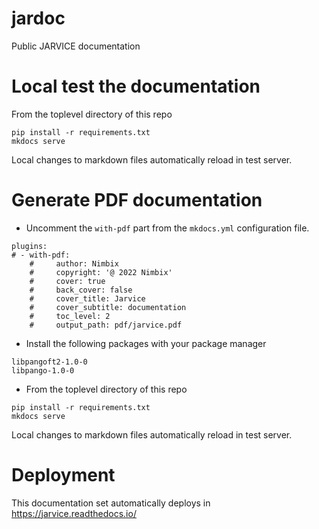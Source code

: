 # jardoc
Public JARVICE documentation

# Local test the documentation

From the toplevel directory of this repo

```
pip install -r requirements.txt
mkdocs serve
```
Local changes to markdown files automatically reload in test server.

# Generate PDF documentation

* Uncomment the `with-pdf` part from the `mkdocs.yml` configuration file.

```
plugins:
# - with-pdf:
    #     author: Nimbix
    #     copyright: '@ 2022 Nimbix'
    #     cover: true
    #     back_cover: false
    #     cover_title: Jarvice
    #     cover_subtitle: documentation
    #     toc_level: 2
    #     output_path: pdf/jarvice.pdf
```

* Install the following packages with your package manager

```
libpangoft2-1.0-0
libpango-1.0-0
```

* From the toplevel directory of this repo

```
pip install -r requirements.txt
mkdocs serve
```
Local changes to markdown files automatically reload in test server.


# Deployment
This documentation set automatically deploys in https://jarvice.readthedocs.io/

